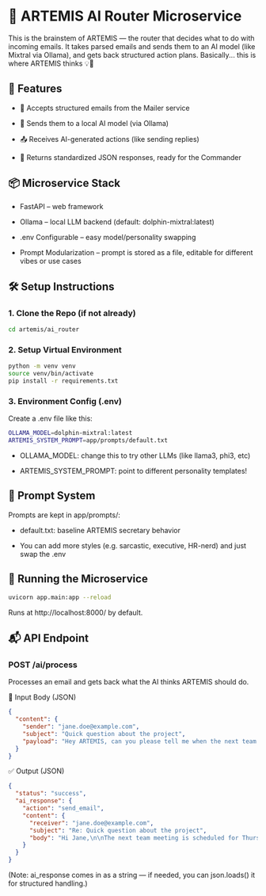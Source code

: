 # 🤖 ARTEMIS AI Router Microservice

This is the brainstem of ARTEMIS — the router that decides what to do with incoming emails. It takes parsed emails and sends them to an AI model (like Mixtral via Ollama), and gets back structured action plans. Basically... this is where ARTEMIS thinks 💡🧠

## 🧠 Features

- 💬 Accepts structured emails from the Mailer service

- 🧠 Sends them to a local AI model (via Ollama)

- 📤 Receives AI-generated actions (like sending replies)

- 🧱 Returns standardized JSON responses, ready for the Commander

## 📦 Microservice Stack

- FastAPI – web framework

- Ollama – local LLM backend (default: dolphin-mixtral:latest)

- .env Configurable – easy model/personality swapping

- Prompt Modularization – prompt is stored as a file, editable for different vibes or use cases

## 🛠️ Setup Instructions

### 1. Clone the Repo (if not already)

```bash
cd artemis/ai_router
```

### 2. Setup Virtual Environment

```bash
python -m venv venv
source venv/bin/activate
pip install -r requirements.txt
```

### 3. Environment Config (.env)

Create a .env file like this:

```bash
OLLAMA_MODEL=dolphin-mixtral:latest
ARTEMIS_SYSTEM_PROMPT=app/prompts/default.txt
```

- OLLAMA_MODEL: change this to try other LLMs (like llama3, phi3, etc)

- ARTEMIS_SYSTEM_PROMPT: point to different personality templates!

## 🧠 Prompt System

Prompts are kept in app/prompts/:

- default.txt: baseline ARTEMIS secretary behavior

- You can add more styles (e.g. sarcastic, executive, HR-nerd) and just swap the .env

## 🚀 Running the Microservice

```bash
uvicorn app.main:app --reload
```

Runs at http://localhost:8000/ by default.

## 📬 API Endpoint

### POST /ai/process

Processes an email and gets back what the AI thinks ARTEMIS should do.

🔢 Input Body (JSON)
```json
{
  "content": {
    "sender": "jane.doe@example.com",
    "subject": "Quick question about the project",
    "payload": "Hey ARTEMIS, can you please tell me when the next team meeting is scheduled?"
  }
}
```

✅ Output (JSON)
```json
{
  "status": "success",
  "ai_response": {
    "action": "send_email",
    "content": {
      "receiver": "jane.doe@example.com",
      "subject": "Re: Quick question about the project",
      "body": "Hi Jane,\n\nThe next team meeting is scheduled for Thursday at 2PM."
    }
  }
}
```
(Note: ai_response comes in as a string — if needed, you can json.loads() it for structured handling.)